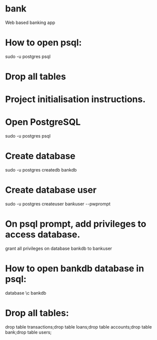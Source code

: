 # bank
Web based banking app

# How to open psql:
sudo -u postgres psql



# Drop all tables


# Project initialisation instructions.
# Open PostgreSQL
sudo -u postgres psql

# Create database
sudo -u postgres createdb bankdb

# Create database user
sudo -u postgres createuser bankuser --pwprompt

# On psql prompt, add privileges to access database.
grant all privileges on database bankdb to bankuser

# How to open bankdb database in psql:
database \c bankdb

# Drop all tables:
drop table transactions;drop table loans;drop table accounts;drop table bank;drop table users;